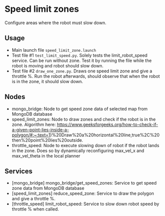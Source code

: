 # Speed limit zones
Configure areas where the robot must slow down.

## Usage
- Main launch file `speed_limit_zone.launch`
- Test file #1 `test_limit_speed.py`. Solely tests the limit_robot_speed service. Can be run without zone. Test it by running the file while the robot is moving and robot should slow down.
- Test file #2 `draw_one_zone.py`. Draws one speed limit zone and give a throttle %. Run the robot afterwards, should observe that when the robot is in the zone, it should slow down.

## Nodes
- mongo_bridge: Node to get speed zone data of selected map from MongoDB database
- speed_limit_zones: Node to draw zones and check if the robot is in the zone. Algorithm here: https://www.geeksforgeeks.org/how-to-check-if-a-given-point-lies-inside-a-polygon/#:~:text=1)%20Draw%20a%20horizontal%20line,true%2C%20then%20point%20lies%20outside.
- throttle_speed: Node to execute slowing down of robot if the robot lands in the zone. Does so by dynamically reconfiguring max_vel_x and max_vel_theta in the local planner

## Services
- [mongo_bridge] mongo_bridge/get_speed_zones: Service to get speed zone data from MongoDB database
- [speed_limit_zones] reduce_speed_zone: Service to draw the polygon and give a throttle %. 
- [throttle_speed] limit_robot_speed: Service to slow down robot speed by throttle % when called.

